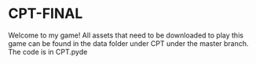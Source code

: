 # CPT-FINAL
Welcome to my game! All assets that need to be downloaded to play this game can be found in the data folder under CPT under the master branch.
The code is in CPT.pyde
